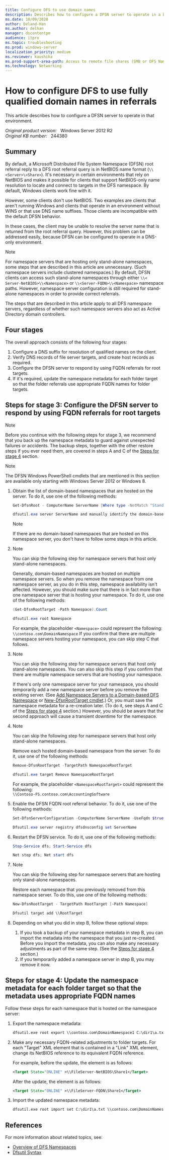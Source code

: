 ```yaml
---
title: Configure DFS to use domain names
description: Describes how to configure a DFSN server to operate in a DNS-only environment.
ms.date: 10/09/2020
author: Deland-Han 
ms.author: delhan
manager: dscontentpm
audience: itpro
ms.topic: troubleshooting
ms.prod: windows-server
localization_priority: medium
ms.reviewer: kaushika
ms.prod-support-area-path: Access to remote file shares (SMB or DFS Namespace)
ms.technology: Networking
---
```

# How to configure DFS to use fully qualified domain names in referrals

This article describes how to configure a DFSN server to operate in that environment.

_Original product version:_ &nbsp; Windows Server 2012 R2  
_Original KB number:_ &nbsp; 244380

## Summary

By default, a Microsoft Distributed File System Namespace (DFSN) root referral reply to a DFS root referral query is in NetBIOS name format (`\\<Server>\<Share>`). It's necessary in certain environments that rely on NetBIOS and makes it possible for clients that support NetBIOS-only name resolution to locate and connect to targets in the DFS namespace. By default, Windows clients work fine with it.

However, some clients don't use NetBIOS. Two examples are clients that aren't running Windows and clients that operate in an environment without WINS or that use DNS name suffixes. Those clients are incompatible with the default DFSN behavior.

In these cases, the client may be unable to resolve the server name that is returned from the root referral query. However, this problem can be addressed easily, because DFSN can be configured to operate in a DNS-only environment.

> [!NOTE]
> For namespace servers that are hosting only stand-alone namespaces, some steps that are described in this article are unnecessary. (Such namespace servers include clustered namespaces.) By default, DFSN clients can access such stand-alone namespaces through either `\\< Server-NetBIOS>\\<Namespace>` or `\\<Server-FQDN>\\<Namespace>` namespace paths. However, namespace server configuration is still required for stand-alone namespaces in order to provide correct referrals.

The steps that are described in this article apply to all DFS namespace servers, regardless of whether such namespace servers also act as Active Directory domain controllers.

## Four stages

The overall approach consists of the following four stages:

1. Configure a DNS suffix for resolution of qualified names on the client.
2. Verify DNS records of file server targets, and create host records as required.
3. Configure the DFSN server to respond by using FQDN referrals for root targets.
4. If it's required, update the namespace metadata for each folder target so that the folder referrals use appropriate FQDN names for folder targets.

## Steps for stage 3: Configure the DFSN server to respond by using FQDN referrals for root targets

> [!NOTE]
> Before you continue with the following steps for stage 3, we recommend that you back up the namespace metadata to guard against unexpected failures or accidents. The backup steps, together with the other restore steps if you ever need them, are covered in steps A and C of the [Steps for stage 4](#steps-for-stage-4-update-the-namespace-metadata-for-each-folder-target-so-that-the-metadata-uses-appropriate-fqdn-names) section.

> [!NOTE]
> The DFSN Windows PowerShell cmdlets that are mentioned in this section are available only starting with Windows Server 2012 or Windows 8.

1. Obtain the list of domain-based namespaces that are hosted on the server. To do it, use one of the following methods:

    ```powershell
    Get-DfsnRoot - ComputerName ServerName |Where type -NotMatch "Standalone"
    ```

    ```powershell
    dfsutil.exe server ServerName and manually identify the domain-based namespaces
    ```

    > [!NOTE]
    > If there are no domain-based namespaces that are hosted on this namespace server, you don't have to follow some steps in this article.

2. > [!NOTE]
   > You can skip the following step for namespace servers that host only stand-alone namespaces.

   Generally, domain-based namespaces are hosted on multiple namespace servers. So when you remove the namespace from one namespace server, as you do in this step, namespace availability isn't affected. However, you should make sure that there is in fact more than one namespace server that is hosting your namespace. To do it, use one of the following methods:

    ```powershell
    (Get-DfsnRootTarget -Path Namespace).Count
    ```

    ```powershell
    dfsutil.exe root Namespace
    ```

    For example, the placeholder `<Namespace>` could represent the following:  
        `\\contoso.com\DomainNamespace`
    If you confirm that there are multiple namespace servers hosting your namespace, you can skip step C that follows.

3. > [!NOTE]
   > You can skip the following step for namespace servers that host only stand-alone namespaces. You can also skip this step if you confirm that there are multiple namespace servers that are hosting your namespace.

    If there's only one namespace server for your namespace, you should temporarily add a new namespace server before you remove the existing server. (See [Add Namespace Servers to a Domain-based DFS Namespace](/previous-versions/windows/it-pro/windows-server-2008-R2-and-2008/cc732807(v=ws.11)) or [New-DfsnRootTarget cmdlet](/powershell/module/dfsn/new-dfsnroottarget?view=winserver2012-ps&preserve-view=true).) Or, you must save the namespace metadata for a re-creation later. (To do it, see steps A and C of the [Steps for stage 4](#steps-for-stage-4-update-the-namespace-metadata-for-each-folder-target-so-that-the-metadata-uses-appropriate-fqdn-names) section.) However, you should be aware that the second approach will cause a transient downtime for the namespace.

4. > [!NOTE]
   > You can skip the following step for namespace servers that host only stand-alone namespaces.

    Remove each hosted domain-based namespace from the server. To do it, use one of the following methods:

    ```powershell
    Remove-DfsnRootTarget -TargetPath NamespaceRootTarget
    ```

    ```powershell
    dfsutil.exe target Remove NamespaceRootTarget
    ```

    For example, the placeholder `<NamespaceRootTarget>` could represent the following:  
    `\\Contoso-FS.contoso.com\AccountingSoftware`

5. Enable the DFSN FQDN root referral behavior. To do it, use one of the following methods:

    ```powershell
    Set-DfsnServerConfiguration -ComputerName ServerName -UseFqdn $true
    ```

    ```powershell
    Dfsutil.exe server registry dfsdnsconfig set ServerName
    ```

6. Restart the DFSN service. To do it, use one of the following methods:

    ```powershell
    Stop-Service dfs; Start-Service dfs
    ```

    ```powershell
    Net stop dfs; Net start dfs
    ```

7. > [!NOTE]
   > You can skip the following step for namespace servers that are hosting only stand-alone namespaces.

    Restore each namespace that you previously removed from this namespace server. To do this, use one of the following methods:

    ```powershell
    New-DfsnRootTarget - TargetPath RootTarget [-Path Namespace]
    ```

    ```powershell
    Dfsutil target add \\RootTarget
    ```

8. Depending on what you did in step B, follow these optional steps:

    1. If you took a backup of your namespace metadata in step B, you can import the metadata into the namespace that you just re-created. Before you import the metadata, you can also make any necessary adjustments as part of the same step. (See the [Steps for stage 4](#steps-for-stage-4-update-the-namespace-metadata-for-each-folder-target-so-that-the-metadata-uses-appropriate-fqdn-names) section.)
    2. If you temporarily added a namespace server in step B, you may remove it now.

## Steps for stage 4: Update the namespace metadata for each folder target so that the metadata uses appropriate FQDN names

Follow these steps for each namespace that is hosted on the namespace server:

1. Export the namespace metadata:

    ```xml
    dfsutil.exe root export \\contoso.com\DomainNamespace1 C:\dir1\a.txt
    ```

2. Make any necessary FQDN-related adjustments to folder targets. For each "Target" XML element that is contained in a "Link" XML element, change its NetBIOS reference to its equivalent FQDN reference.

    For example, before the update, the element is as follows:

    ```xml
    <Target State="ONLINE" >\\FileServer-NetBIOS\Share1</Target>
    ```

    After the update, the element is as follows:

    ```xml
    <Target State="ONLINE" >\\FileServer-FQDN\Share1</Target>
    ```

3. Import the updated namespace metadata:

    ```xml
    dfsutil.exe root import set C:\dir1\a.txt \\contoso.com\DomainNamespace1
    ```

## References

For more information about related topics, see:

- [Overview of DFS Namespaces](/previous-versions/windows/it-pro/windows-server-2008-R2-and-2008/cc730736(v=ws.11))
- [Dfsutil Syntax](/previous-versions/windows/it-pro/windows-server-2003/cc736784(v=ws.10))
